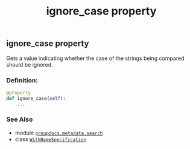 ﻿---
title: ignore_case property
second_title: GroupDocs.Metadata for Python via .NET API References
description: 
type: docs
url: /python-net/groupdocs.metadata.search/withnamespecification/ignore_case/
is_root: false
weight: 70
---

## ignore_case property


Gets a value indicating whether the case of the strings being compared should be ignored.
### Definition:
```python
@property
def ignore_case(self):
    ...
```

### See Also
* module [`groupdocs.metadata.search`](../../)
* class [`WithNameSpecification`](/metadata/python-net/groupdocs.metadata.search/withnamespecification)
